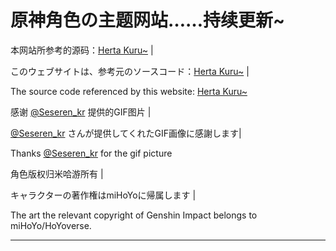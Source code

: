 # 原神角色の主题网站……持续更新~



本网站所参考的源码：[Herta Kuru~](https://github.com/duiqt/herta_kuru) |

このウェブサイトは、参考元のソースコード：[Herta Kuru~](https://github.com/duiqt/herta_kuru) |

The source code referenced by this website: [Herta Kuru~](https://github.com/duiqt/herta_kuru) 



感谢 [@Seseren_kr](https://twitter.com/Seseren_kr) 提供的GIF图片 | 

 [@Seseren_kr](https://twitter.com/Seseren_kr) さんが提供してくれたGIF画像に感謝します| 

Thanks [@Seseren_kr](https://twitter.com/Seseren_kr) for the gif picture



角色版权归米哈游所有 |

キャラクターの著作権はmiHoYoに帰属します |

The art the relevant copyright of Genshin Impact belongs to miHoYo/HoYoverse.



---



















































